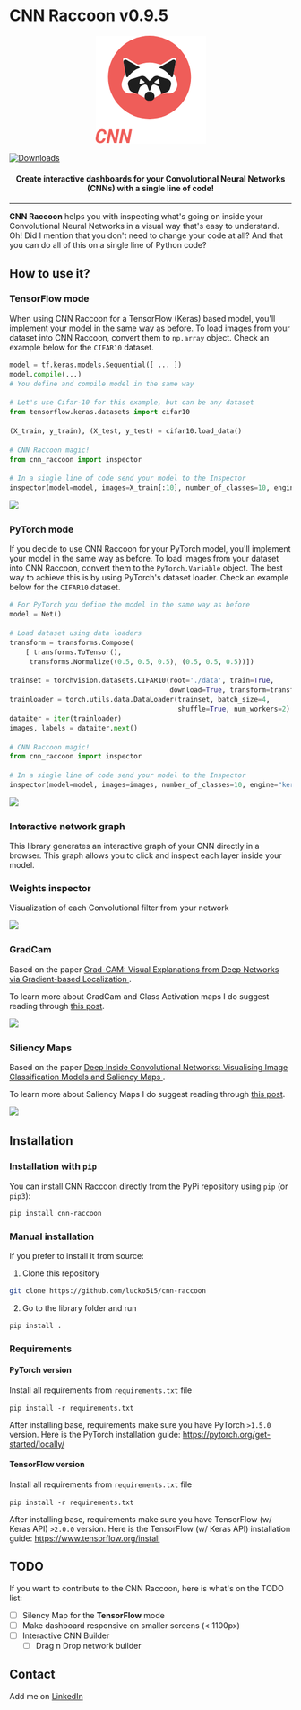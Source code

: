 <link rel="stylesheet" type="text/css" media="all" href="images/readme.css" />

# CNN Raccoon v0.9.5

<p align="center">
  <img src="https://raw.githubusercontent.com/lucko515/cnn-raccoon/master/cnn_raccoon/static/images/ui/cnn_logo.png">
</p>

[![Downloads](https://pepy.tech/badge/cnn-raccoon)](https://pepy.tech/project/cnn-raccoon)
   
<h4 style="text-align: center;">Create interactive dashboards for your Convolutional Neural Networks (CNNs) with a single line of code!</h4>

---
__CNN Raccoon__ helps you with inspecting what's going on inside your Convolutional Neural Networks in a visual way that's easy to understand.
Oh! Did I mention that you don't need to change your code at all? And that you can do all of this on a single line of Python code?


## How to use it?

### TensorFlow mode

When using CNN Raccoon for a TensorFlow (Keras) based model, you'll implement your model in the same way as before. 
To load images from your dataset into CNN Raccoon, convert them to `np.array` object.
Check an example below for the `CIFAR10` dataset. 

```python
model = tf.keras.models.Sequential([ ... ])
model.compile(...)
# You define and compile model in the same way

# Let's use Cifar-10 for this example, but can be any dataset
from tensorflow.keras.datasets import cifar10

(X_train, y_train), (X_test, y_test) = cifar10.load_data()

# CNN Raccoon magic!
from cnn_raccoon import inspector

# In a single line of code send your model to the Inspector
inspector(model=model, images=X_train[:10], number_of_classes=10, engine="keras")
```

![](images/kmeans-vt.gif)

### PyTorch mode

If you decide to use CNN Raccoon for your PyTorch model, you'll implement your model in the same way as before. 
To load images from your dataset into CNN Raccoon, convert them to the `PyTorch.Variable` object.
The best way to achieve this is by using PyTorch's dataset loader.
Check an example below for the `CIFAR10` dataset. 

```python
# For PyTorch you define the model in the same way as before
model = Net()

# Load dataset using data loaders
transform = transforms.Compose(
    [ transforms.ToTensor(),
     transforms.Normalize((0.5, 0.5, 0.5), (0.5, 0.5, 0.5))])

trainset = torchvision.datasets.CIFAR10(root='./data', train=True,
                                        download=True, transform=transform)
trainloader = torch.utils.data.DataLoader(trainset, batch_size=4,
                                          shuffle=True, num_workers=2)
dataiter = iter(trainloader)
images, labels = dataiter.next()

# CNN Raccoon magic!
from cnn_raccoon import inspector

# In a single line of code send your model to the Inspector
inspector(model=model, images=images, number_of_classes=10, engine="keras")
```

![](images/kmeans-vt.gif)


### Interactive network graph

This library generates an interactive graph of your CNN directly in a browser. This graph allows you to click and inspect each layer inside your model.


### Weights inspector

Visualization of each Convolutional filter from your network

![](images/th.gif)


### GradCam

Based on the paper [Grad-CAM: Visual Explanations from Deep Networks
via Gradient-based Localization
](https://arxiv.org/pdf/1610.02391.pdf).

To learn more about GradCam and Class Activation maps I do suggest reading through [this post](https://towardsdatascience.com/interpretability-in-deep-learning-with-w-b-cam-and-gradcam-45ba5296a58a). 


![](images/inter-q.png)

### Siliency Maps

Based on the paper [Deep Inside Convolutional Networks: Visualising
Image Classification Models and Saliency Maps
](https://arxiv.org/pdf/1312.6034.pdf).

To learn more about Saliency Maps I do suggest reading through [this post](https://analyticsindiamag.com/what-are-saliency-maps-in-deep-learning/). 


![](images/sklearn.gif)


## Installation

### Installation with `pip`

You can install CNN Raccoon directly from the PyPi repository using `pip` (or `pip3`): 

```bash
pip install cnn-raccoon
```

### Manual installation

If you prefer to install it from source:

1. Clone this repository

```bash
git clone https://github.com/lucko515/cnn-raccoon
```

2. Go to the library folder and run

```bash
pip install .
```

### Requirements

#### PyTorch version 

Install all requirements from `requirements.txt` file

`pip install -r requirements.txt`

After installing base, requirements make sure you have PyTorch `>1.5.0` version.
Here is the PyTorch installation guide:
https://pytorch.org/get-started/locally/

#### TensorFlow version

Install all requirements from `requirements.txt` file

`pip install -r requirements.txt`

After installing base, requirements make sure you have TensorFlow (w/ Keras API) `>2.0.0` version.
Here is the TensorFlow (w/ Keras API) installation guide:
https://www.tensorflow.org/install

## TODO

If you want to contribute to the CNN Raccoon, here is what's on the TODO list:

- [ ] Silency Map for the __TensorFlow__ mode
- [ ] Make dashboard responsive on smaller screens (< 1100px)
- [ ] Interactive CNN Builder
    - [ ] Drag n Drop network builder

## Contact

Add me on [LinkedIn](https://www.linkedin.com/in/luka-anicin/)